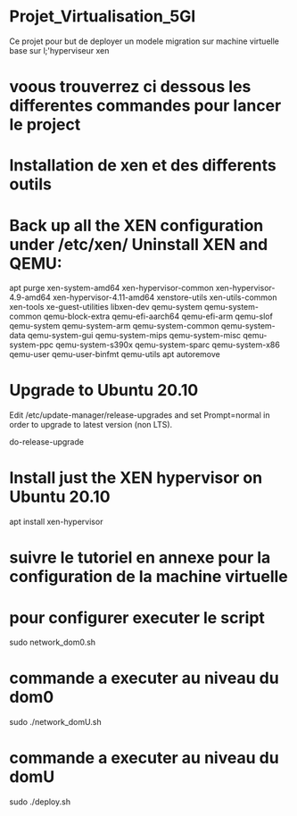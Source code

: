 # Projet_Virtualisation_5GI
 Ce projet  pour but de deployer un modele migration sur machine virtuelle base sur l;'hyperviseur xen
 
 # voous trouverrez ci dessous les differentes commandes pour lancer le project 
 
 # Installation de xen et des differents outils
 
 # Back up all the XEN configuration under /etc/xen/ Uninstall XEN and QEMU:
 
 apt purge xen-system-amd64 xen-hypervisor-common xen-hypervisor-4.9-amd64 xen-hypervisor-4.11-amd64 xenstore-utils xen-utils-common xen-tools xe-guest-utilities  libxen-dev qemu-system qemu-system-common qemu-block-extra qemu-efi-aarch64 qemu-efi-arm qemu-slof qemu-system qemu-system-arm qemu-system-common qemu-system-data qemu-system-gui qemu-system-mips qemu-system-misc qemu-system-ppc qemu-system-s390x qemu-system-sparc qemu-system-x86 qemu-user qemu-user-binfmt qemu-utils
apt autoremove

# Upgrade to Ubuntu 20.10
Edit /etc/update-manager/release-upgrades and set Prompt=normal in order to upgrade to latest version (non LTS).

do-release-upgrade

# Install just the XEN hypervisor on Ubuntu 20.10
apt install xen-hypervisor

# suivre le tutoriel en annexe pour la configuration de la machine virtuelle

# pour configurer executer le script 
sudo network_dom0.sh

# commande a executer au niveau du dom0
sudo ./network_domU.sh

# commande a executer au niveau du domU
sudo ./deploy.sh
